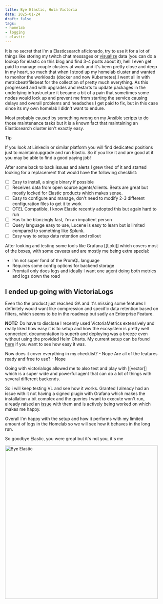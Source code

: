 ```yaml
---
title: Bye Elastic, Hola Victoria
date: 2025-01-24
draft: false 
tags:
- homelab
- logging
- elastic
---
```


It is no secret that I'm a Elasticsearch aficionado, try to use it for a lot of things like storing my twitch chat messages or [visualize](https://mvaldes.dev/archive/speedtest-kibana) data (you can do a lookup for elastic on this blog and find 3-4 posts about it), hell I even get paid to manage couple clusters at work and it's been pretty close and deep in my heart, so much that when I stood up my homelab cluster and wanted to monitor the workloads (docker and now Kubernetes).I went all in with metricbeat/filebeat for the collection of pretty much everything. As this progressed and with upgrades and restarts to update packages in the underlying infrastructure it became a bit of a pain that sometimes some nodes would lock up and prevent me from starting the service causing delays and overall problems and headaches I get paid to fix, but in this case since its my own homelab I didn't want to endure. 

Most probably caused by something wrong on my Ansible scripts to do those maintenance tasks but it is a known fact that maintaining an Elasticsearch cluster isn't exactly easy. 

> [!tip]
> If you look at Linkedin or similar platform you will find dedicated positions just to maintain/upgrade and run Elastic. So if you like it and are good at it you may be able to find a good paying job!

After some back to back issues and alerts I grew tired of it and started looking for a replacement that would have the following checklist:
- [ ] Easy to install, a single binary if possible
- [ ] Receives data from open source agents/clients. Beats are great but mostly locked for Elastic products which makes sense.
- [ ] Easy to configure and manage, don't need to modify 2-3 different configuration files to get it to work
- [ ] OTEL Compatible, I know Elastic recently adopted this but again hard to run
- [ ] Has to be blanzingly fast, I'm an impatient person
- [ ] Query language easy to use, Lucene is easy to learn but is limited compared to something like Splunk.
- [ ] Easy way to setup data retention and rollout

After looking and testing some tools like Grafana [[Loki]] which covers most of the boxes, with some caveats and are mostly me being extra special:
- I'm not super fond of the PromQL language 
- Requires some config options for backend storage
- Promtail only does logs and ideally I want one agent doing both metrics and logs down the road

## I ended up going with VictoriaLogs

Even tho the product just reached GA and it's missing some features I definitely would want like compression and specific data retention based on filters, which seems to be in the roadmap but sadly an Enterprise Feature.

**NOTE:** Do have to disclose I recently used VictoriaMetrics extensively and really liked how easy it is to setup and how the ecosystem is pretty well connected, documentation is superb and deploying was a breeze even without using the provided Helm Charts. My current setup can be found [here](https://github.com/mvaldes14/k8s-app/victorialogs) if you want to see how easy it was.

Now does it cover everything in my checklist? - Nope
Are all of the features ready and free to use? - Nope

Going with victorialogs allowed me to also test and play with [[vector]] which is a super wide and powerful agent that can do a lot of things with several different backends.

So i will keep testing VL and see how it works. Granted I already had an issue with it not having a signed plugin with Grafana which makes the installation a bit complex and the queries I want to execute won't run, already raised an [issue](https://github.com/VictoriaMetrics/victorialogs-datasource/issues/212) with them and is actively being worked on which makes me happy.

Overall I'm happy with the setup and how it performs with my limited amount of logs in the Homelab so we will see how it behaves in the long run.

So goodbye Elastic, you were great but it's not you, it's me

<img src="https://s3.mvaldes.dev/blog/bye-elastic.png" alt="Bye Elastic"  width=500px />
